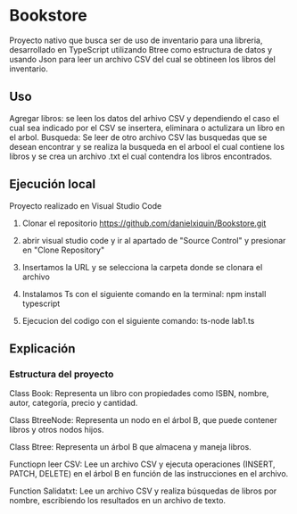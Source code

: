# Bookstore
Proyecto nativo que busca ser de uso de inventario para una libreria, desarrollado en TypeScript utilizando Btree como estructura de datos y usando Json para leer un archivo CSV del cual se obtineen los libros del inventario.

## Uso
Agregar libros: se leen los datos del arhivo CSV y dependiendo el caso el cual sea indicado por el CSV se insertera, eliminara o actulizara un libro en el arbol.
Busqueda: Se leer de otro archivo CSV las busquedas que se desean encontrar y se realiza la busqueda en el arbool el cual contiene los libros y se crea un archivo .txt el cual contendra los libros encontrados.


## Ejecución local
Proyecto realizado en Visual Studio Code

1. Clonar el repositorio
  https://github.com/danielxiquin/Bookstore.git

2. abrir visual studio code y ir al apartado de "Source Control" y presionar en "Clone Repository"

3. Insertamos la URL y se selecciona la carpeta donde se clonara el archivo

4. Instalamos Ts con el siguiente comando en la terminal: npm install typescript

5. Ejecucion del codigo con el siguiente comando: ts-node lab1.ts

## Explicación

### Estructura del proyecto
Class Book: Representa un libro con propiedades como ISBN, nombre, autor, categoría, precio y cantidad.

Class BtreeNode: Representa un nodo en el árbol B, que puede contener libros y otros nodos hijos.

Class Btree: Representa un árbol B que almacena y maneja libros.

Functiopn leer CSV: Lee un archivo CSV y ejecuta operaciones (INSERT, PATCH, DELETE) en el árbol B en función de las instrucciones en el archivo.

Function Salidatxt: Lee un archivo CSV y realiza búsquedas de libros por nombre, escribiendo los resultados en un archivo de texto.





